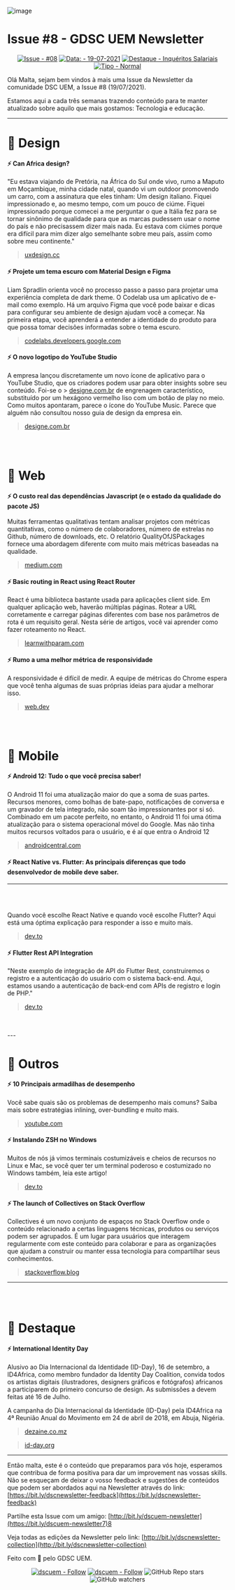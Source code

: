 ![image](https://user-images.githubusercontent.com/50568515/130374540-d7ead69e-c9b9-4d8e-9b34-d3f4c784a6fa.png)

# **Issue #8 - GDSC UEM Newsletter**

<span align="center">

[![Issue - #08](https://img.shields.io/badge/Issue-%2307-2ea44f)](https://https://github.com/DSC-Eduardo-Mondlane-University/newsletter/tree/main/2021/)
[![Data: - 19-07-2021](https://img.shields.io/badge/Data%3A-28--06--2021-brightgreen)](https://https://github.com/DSC-Eduardo-Mondlane-University/newsletter/tree/main/2021/)
[![Destaque - Inquéritos Salariais](https://img.shields.io/badge/Destaque-International%20Identity%20Day-yellow)](https://https://github.com/DSC-Eduardo-Mondlane-University/newsletter/tree/main/2021/) [![Tipo  - Normal](https://img.shields.io/badge/Tipo_-Normal-blue)](https://https://github.com/DSC-Eduardo-Mondlane-University/newsletter/tree/main/2021/)

</span>

Olá Malta, sejam bem vindos à mais uma Issue da Newsletter da comunidade DSC UEM, a Issue #8 (19/07/2021).

Estamos aqui a cada três semanas trazendo conteúdo para te manter atualizado sobre aquilo que mais gostamos: Tecnologia e educação.

---

# 🎯 **Design**

#### **⚡ Can Africa design?**

"Eu estava viajando de Pretória, na África do Sul onde vivo, rumo a Maputo em Moçambique, minha cidade natal, quando vi um outdoor promovendo um carro, com a assinatura que eles tinham: Um design italiano. Fiquei impressionado e, ao mesmo tempo, com um pouco de ciúme. Fiquei impressionado porque comecei a me perguntar o que a Itália fez para se tornar sinônimo de qualidade para que as marcas pudessem usar o nome do país e não precisassem dizer mais nada. Eu estava com ciúmes porque era difícil para mim dizer algo semelhante sobre meu país, assim como sobre meu continente."

> [uxdesign.cc](https://uxdesign.cc/can-africa-design-51003524aa95?source=user_profile---------1----------------------------)

#### **⚡ Projete um tema escuro com Material Design e Figma**

Liam Spradlin orienta você no processo passo a passo para projetar uma experiência completa de dark theme. O Codelab usa um aplicativo de e-mail como exemplo. Há um arquivo Figma que você pode baixar e dicas para configurar seu ambiente de design ajudam você a começar. Na primeira etapa, você aprenderá a entender a identidade do produto para que possa tomar decisões informadas sobre o tema escuro.

> [codelabs.developers.google.com](https://codelabs.developers.google.com/codelabs/design-material-darktheme/#0)

#### **⚡ O novo logotipo do YouTube Studio**

A empresa lançou discretamente um novo ícone de aplicativo para o YouTube Studio, que os criadores podem usar para obter insights sobre seu conteúdo. Foi-se o > [designe.com.br](https://designe.com.br/o-que-e-design-qual-a-diferenca-de-design-e-designer/) de engrenagem característico, substituído por um hexágono vermelho liso com um botão de play no meio. Como muitos apontaram, parece o ícone do YouTube Music. Parece que alguém não consultou nosso guia de design da empresa ein.

> [designe.com.br](https://designe.com.br/novo-logotipo-do-youtube-studio/)

<br>
<br>

# 🎯 **Web**

#### **⚡ O custo real das dependências Javascript (e o estado da qualidade do pacote JS)**

Muitas ferramentas qualitativas tentam analisar projetos com métricas quantitativas, como o número de colaboradores, número de estrelas no Github, número de downloads, etc. O relatório QualityOfJSPackages fornece uma abordagem diferente com muito mais métricas baseadas na qualidade.

> [medium.com](https://medium.com/voodoo-engineering/the-real-cost-of-javascript-dependencies-and-the-state-of-js-package-quality-a8dacd74c0e)

#### **⚡ Basic routing in React using React Router**

React é uma biblioteca bastante usada para aplicações client side. Em qualquer aplicação web, haverão múltiplas páginas. Rotear a URL corretamente e carregar páginas diferentes com base nos parâmetros de rota é um requisito geral. Nesta série de artigos, você vai aprender como fazer roteamento no React.

> [learnwithparam.com](https://learnwithparam.com/blog/basic-routing-in-react-router/)

#### **⚡ Rumo a uma melhor métrica de responsividade**

A responsividade é difícil de medir. A equipe de métricas do Chrome espera que você tenha algumas de suas próprias ideias para ajudar a melhorar isso.

> [web.dev](https://web.dev/better-responsiveness-metric/)

<br>
<br>

# 🎯 **Mobile**

#### **⚡ Android 12: Tudo o que você precisa saber!**

O Android 11 foi uma atualização maior do que a soma de suas partes. Recursos menores, como bolhas de bate-papo, notificações de conversa e um gravador de tela integrado, não soam tão impressionantes por si só. Combinado em um pacote perfeito, no entanto, o Android 11 foi uma ótima atualização para o sistema operacional móvel do Google. Mas não tinha muitos recursos voltados para o usuário, e é aí que entra o Android 12

> [androidcentral.com](https://www.androidcentral.com/android-12)

#### **⚡ React Native vs. Flutter: As principais diferenças que todo desenvolvedor de mobile deve saber.**

---
<br>
<br>

Quando você escolhe React Native e quando você escolhe Flutter? Aqui está uma óptima explicação para responder a isso e muito mais.

> [dev.to](https://dev.to/flatlogic/react-native-vs-flutter-the-key-differences-every-mobile-app-developer-should-know-in-2021-guide-for-beginners-43o3)

#### **⚡ Flutter Rest API Integration**

"Neste exemplo de integração de API do Flutter Rest, construiremos o registro e a autenticação do usuário com o sistema back-end. Aqui, estamos usando a autenticação de back-end com APIs de registro e login de PHP."

> [dev.to](https://dev.to/rrtutors/flutter-rest-api-integration-49d)

<br>
<br>
---

# 🎯 **Outros**

#### **⚡ 10 Principais armadilhas de desempenho**

Você sabe quais são os problemas de desempenho mais comuns? Saiba mais sobre estratégias inlining, over-bundling e muito mais.

> [youtube.com](https://www.youtube.com/watch?v=Lh9q3h2khlc&list=PLNYkxOF6rcIAKIQFsNbV0JDws_G_bnNo9&index=4)

#### **⚡ Instalando ZSH no Windows**

Muitos de nós já vimos terminais costumizáveis e cheios de recursos no Linux e Mac, se você quer ter um terminal poderoso e costumizado no Windows também, leia este artigo!

> [dev.to](https://dev.to/zinox9/installing-zsh-on-windows-37em)

#### **⚡ The launch of Collectives on Stack Overflow**

Collectives é um novo conjunto de espaços no Stack Overflow onde o conteúdo relacionado a certas linguagens técnicas, produtos ou serviços podem ser agrupados. É um lugar para usuários que interagem regularmente com este conteúdo para colaborar e para as organizações que ajudam a construir ou manter essa tecnologia para compartilhar seus conhecimentos.

> [stackoverflow.blog](https://stackoverflow.blog/2021/06/23/collectives-stack-overflow/)

---
<br>
<br>

# 🎯 **Destaque**

#### **⚡ International Identity Day**

Alusivo ao Dia Internacional da Identidade (ID-Day), 16 de setembro, a ID4Africa, como membro fundador da Identity Day Coalition, convida todos os artistas digitais (ilustradores, designers gráficos e fotógrafos) africanos a participarem do primeiro concurso de design. As submissões a devem feitas até 16 de Julho.

A campanha do Dia Internacional da Identidade (ID-Day) pela ID4Africa na 4ª Reunião Anual do Movimento em 24 de abril de 2018, em Abuja, Nigéria.

> [dezaine.co.mz](https://www.dezaine.co.mz/inicio/alusivo-ao-id-day-a-id4africa-vai-premiar-um-artista-digital-com-us-3000)

> [id-day.org](https://www.id-day.org/)

---

Então malta, este é o conteúdo que preparamos para vós hoje, esperamos que contribua de forma positiva para dar um improvement nas vossas skills. Não se esqueçam de deixar o vosso feedback e sugestões de conteúdos que podem ser abordados aqui na Newsletter através do link: [https://bit.ly/dscnewsletter-feedback](https://bit.ly/dscnewsletter-feedback)

Partilhe esta Issue com um amigo: [http://bit.ly/dscuem-newsletter](https://bit.ly/dscuem-newsletter7)8

Veja todas as edições da Newsletter pelo link: [http://bit.ly/dscnewsletter-collection](http://bit.ly/dscnewsletter-collection)

Feito com 💙 pelo GDSC UEM.
<p align="center">
  <a href="https://twitter.com/dscuem"><img src="https://img.shields.io/badge/dscuem-Follow-1DA1F2?logo=Twitter" alt="dscuem - Follow"></a>
  <a href="https://instagram.com/dscuem"><img src="https://img.shields.io/badge/dscuem-Follow-E4405F?logo=Instagram" alt="dscuem - Follow"></a>
  <img alt="GitHub Repo stars" src="https://img.shields.io/github/stars/DSC-Eduardo-Mondlane-University/newsletter?style=social">
  <img alt="GitHub watchers" src="https://img.shields.io/github/watchers/DSC-Eduardo-Mondlane-University/newsletter?style=social">

</p>
